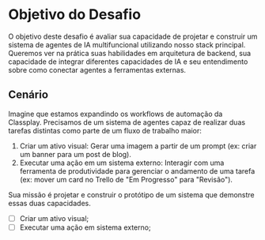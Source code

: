 # Objetivo do Desafio

O objetivo deste desafio é avaliar sua capacidade de projetar e construir um sistema de
agentes de IA multifuncional utilizando nosso stack principal. Queremos ver na prática suas
habilidades em arquitetura de backend, sua capacidade de integrar diferentes capacidades
de IA e seu entendimento sobre como conectar agentes a ferramentas externas.

## Cenário
Imagine que estamos expandindo os workflows de automação da Classplay. Precisamos de
um sistema de agentes capaz de realizar duas tarefas distintas como parte de um fluxo de
trabalho maior:

1. Criar um ativo visual: Gerar uma imagem a partir de um prompt (ex: criar um
banner para um post de blog).
2. Executar uma ação em um sistema externo: Interagir com uma ferramenta de
produtividade para gerenciar o andamento de uma tarefa (ex: mover um card no
Trello de "Em Progresso" para "Revisão").

Sua missão é projetar e construir o protótipo de um sistema que demonstre essas duas
capacidades.

- [ ] Criar um ativo visual;
- [ ] Executar uma ação em sistema externo;